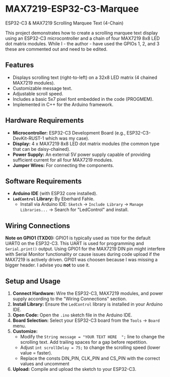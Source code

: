 # MAX7219-ESP32-C3-Marquee
ESP32-C3 &amp; MAX7219 Scrolling Marquee Text (4-Chain)

This project demonstrates how to create a scrolling marquee text display using an ESP32-C3 microcontroller and a chain of four MAX7219 8x8 LED dot matrix modules. While I - the author - have used the GPIOs 1, 2, and 3 these are commented out and need to be edited.

## Features

*   Displays scrolling text (right-to-left) on a 32x8 LED matrix (4 chained MAX7219 modules).
*   Customizable message text.
*   Adjustable scroll speed.
*   Includes a basic 5x7 pixel font embedded in the code (PROGMEM).
*   Implemented in C++ for the Arduino framework.

## Hardware Requirements

*   **Microcontroller:** ESP32-C3 Development Board (e.g., ESP32-C3-DevKit-RUST-1 which was my case).
*   **Display:** 4 x MAX7219 8x8 LED dot matrix modules (the common type that can be daisy-chained).
*   **Power Supply:** An external 5V power supply capable of providing sufficient current for all four MAX7219 modules. 
*   **Jumper Wires:** For connecting the components.

## Software Requirements

*   **Arduino IDE** (with ESP32 core installed).
*   **`LedControl` Library:** By Eberhard Fahle.
    *   Install via Arduino IDE: `Sketch` -> `Include Library` -> `Manage Libraries...` -> Search for "LedControl" and install.

## Wiring Connections
**Note on GPIO1 (TXD0):**
GPIO1 is typically used as `TXD0` for the default UART0 on the ESP32-C3. This UART is used for programming and `Serial.print()` output. Using GPIO1 for the MAX7219 DIN pin might interfere with Serial Monitor functionality or cause issues during code upload if the MAX7219 is actively driven. GPI01 was choosen because I was missing a bigger header. I advise you **not** to use it.


## Setup and Usage

1.  **Connect Hardware:** Wire the ESP32-C3, MAX7219 modules, and power supply according to the "Wiring Connections" section.
2.  **Install Library:** Ensure the `LedControl` library is installed in your Arduino IDE.
3.  **Open Code:** Open the `.ino` sketch file in the Arduino IDE.
4.  **Board Selection:** Select your ESP32-C3 board from the `Tools` -> `Board` menu.
5.  **Customize:**
    *   Modify the `String message = "YOUR TEXT HERE  ";` line to change the scrolling text. Add trailing spaces for a gap before repetition.
    *   Adjust `int scrollDelay = 75;` to change the scrolling speed (lower value = faster).
    *   Replace the consts DIN_PIN, CLK_PIN and CS_PIN with the correct values and uncomment
6.  **Upload:** Compile and upload the sketch to your ESP32-C3.
